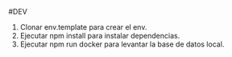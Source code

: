 #DEV

1. Clonar env.template para crear el env.
2. Ejecutar npm install para instalar dependencias.
3. Ejecutar npm run docker para levantar la base de datos local.